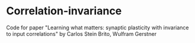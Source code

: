 # Correlation-invariance

Code for paper "Learning what matters: synaptic plasticity with invariance to input correlations" by Carlos Stein Brito, Wulfram Gerstner
 
